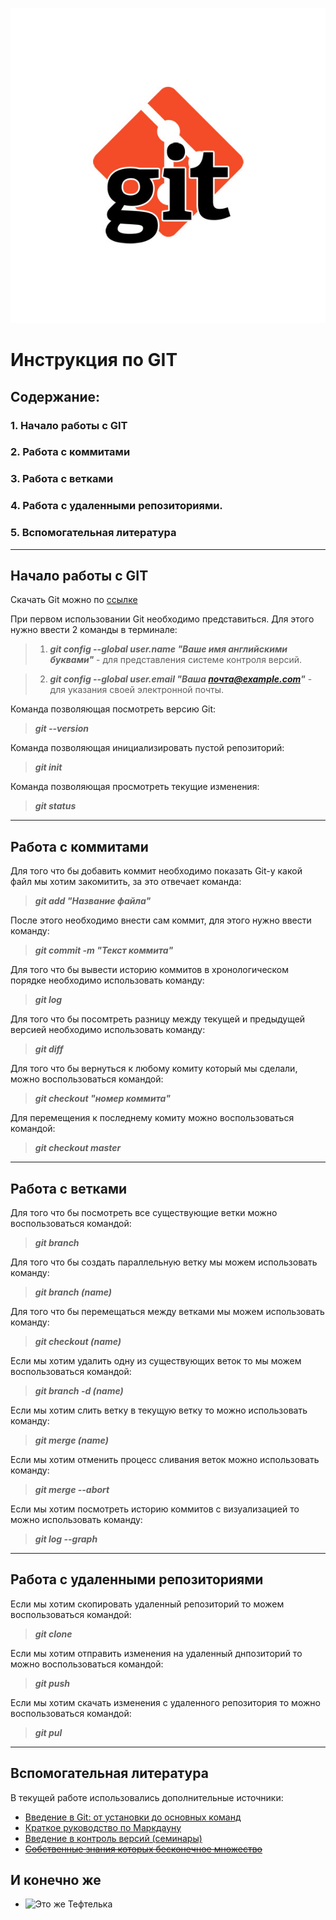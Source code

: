 ![GIT](git.png)
# Инструкция по GIT 

## Содержание:
### 1. Начало работы с GIT
### 2. Работа с коммитами
### 3. Работа с ветками
### 4. Работа с удаленными репозиториями.
### 5. Вспомогательная литература

***

## Начало работы с GIT

Скачать Git можно по [ссылке](https://git-scm.com/)

При первом использовании Git необходимо представиться. Для этого нужно ввести 2 команды в терминале:

>1. ***git config --global user.name "Ваше имя английскими буквами"*** - для представления системе контроля версий.

>2. ***git config --global user.email "Ваша почта@example.com"*** - для указания своей электронной почты.

Команда позволяющая посмотреть версию Git:

>***git --version***

Команда позволяющая инициализировать пустой репозиторий:

>***git init***

Команда позволяющая просмотреть текущие изменения:

>***git status***

***

## Работа с коммитами

Для того что бы добавить коммит необходимо показать Git-у какой файл мы хотим закомитить, за это отвечает команда: 

>***git add "Название файла"***

После этого необходимо внести сам коммит, для этого нужно ввести команду:

>***git commit -m "Текст коммита"***

Для того что бы вывести историю коммитов в хронологическом порядке необходимо использовать команду:

>***git log***

Для того что бы посомтреть разницу между текущей и предыдущей версией необходимо использовать команду:

>***git diff***

Для того что бы вернуться к любому комиту который мы сделали, можно воспользоваться командой:

>***git checkout "номер коммита"***

Для перемещения к последнему комиту можно воспользоваться командой:

>***git checkout master***

***

## Работа с ветками

Для того что бы посмотреть все существующие ветки можно воспользоваться командой:

>***git branch***

Для того что бы создать параллельную ветку мы можем использовать команду:

>***git branch (name)***

Для того что бы перемещаться между ветками мы можем использовать команду:

>***git checkout (name)***

Если мы хотим удалить одну из существующих веток то мы можем воспользоваться командой:

>***git branch -d (name)***

Если мы хотим слить ветку в текущую ветку то можно использовать команду:

>***git merge (name)***

Если мы хотим отменить процесс сливания веток можно использовать команду:

>***git merge --abort***

Если мы хотим посмотреть историю коммитов с визуализацией то можно использовать команду:

>***git log --graph***

***

## Работа с удаленными репозиториями

Если мы хотим скопировать удаленный репозиторий то можем воспользоваться командой:

>***git clone***

Если мы хотим отправить изменения на удаленный днпозиторий то можно воспользоваться командой:

>***git push***

Если мы хотим скачать изменения с удаленного репозитория то можно воспользоваться командой:

>***git pul***

***

## Вспомогательная литература

В текущей работе использовались дополнительные источники:

* [Введение в Git: от установки до основных команд](https://tproger.ru/translations/beginner-git-cheatsheet/#part4)
* [Краткое руководство по Маркдауну](https://paulradzkov.com/2014/markdown_cheatsheet/)
* [Введение в контроль версий (семинары)](https://gb.ru/lessons/234458)
* [~~Собственные знания которых бесконечное множество~~]()

## И конечно же
* ![Это же Тефтелька](Teftelka.png)

